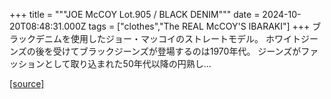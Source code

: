 +++
title = """JOE McCOY Lot.905 / BLACK DENIM"""
date = 2024-10-20T08:48:31.000Z
tags = ["clothes","The REAL McCOY'S IBARAKI"]
+++
ブラックデニムを使用したジョー・マッコイのストレートモデル。 ホワイトジーンズの後を受けてブラックジーンズが登場するのは1970年代。 ジーンズがファッションとして取り込まれた50年代以降の円熟し...

[[source]](https://the-realmccoys.ocnk.net/product/1438)
